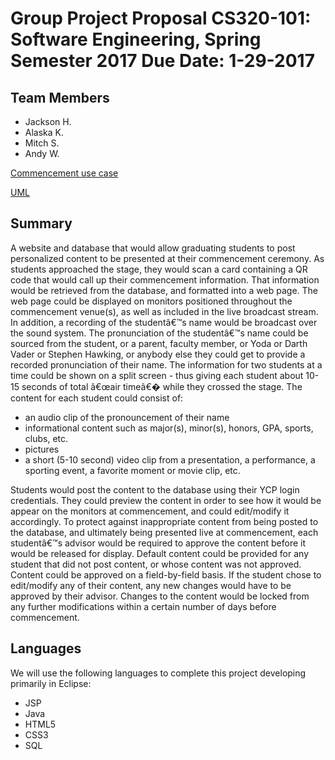 # Group Project Proposal CS320-101: Software Engineering, Spring Semester 2017 Due Date: 1-29-2017 

## Team Members
* Jackson H.
* Alaska K.
* Mitch S.
* Andy W.

[Commencement use case](./Commencement.Use.md)

[UML](./teamUML.md)

## Summary
A website and database that would allow graduating students to post personalized content to be presented at their commencement ceremony. As students approached the stage, they would scan a card containing a QR code that would call up their commencement information. That information would be retrieved from the database, and formatted into a web page. The web page could be displayed on monitors positioned throughout the commencement venue(s), as well as included in the live broadcast stream. In addition, a recording of the studentâ€™s name would be broadcast over the sound system. The pronunciation of the studentâ€™s name could be sourced from the student, or a parent, faculty member, or Yoda or Darth Vader or Stephen Hawking, or anybody else they could get to provide a recorded pronunciation of their name.
The information for two students at a time could be shown on a split screen - thus giving each student about 10-15 seconds of total â€œair timeâ€� while they crossed the stage.
The content for each student could consist of:

* an audio clip of the pronouncement of their name
* informational content such as major(s), minor(s), honors, GPA, sports, clubs, etc.
* pictures
* a short (5-10 second) video clip from a presentation, a performance, a sporting event, a favorite moment or movie clip, etc.

Students would post the content to the database using their YCP login credentials. They could preview the content in order to see how it would be appear on the monitors at commencement, and could edit/modify it accordingly. To protect against inappropriate content from being posted to the database, and ultimately being presented live at commencement, each studentâ€™s advisor would be required to approve the content before it would be released for display. Default content could be provided for any student that did not post content, or whose content was not approved. Content could be approved on a field-by-field basis. If the student chose to edit/modify any of their content, any new changes would have to be approved by their advisor. Changes to the content would be locked from any further modifications within a certain number of days before commencement.

## Languages
We will use the following languages to complete this project developing primarily in Eclipse:

* JSP
* Java
* HTML5
* CSS3
* SQL
